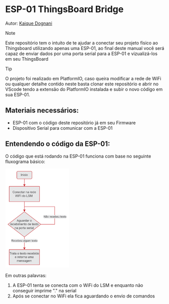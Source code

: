 # ESP-01 ThingsBoard Bridge

Autor: [Kaique Dognani](https://github.com/kaiqued1)

> [!NOTE]
> Este repositório tem o intuito de te ajudar a conectar seu projeto físico ao Thingsboard utilizando apenas uma ESP-01, ao final deste manual você será capaz de enviar dados por uma porta serial para a ESP-01 e vizualizá-los em seu ThingsBoard

> [!TIP]
> O projeto foi realizado em PlatformIO, caso queira modificar a rede de WiFi ou qualquer detalhe contido neste basta clonar este repositório e abrir no VScode tendo a extensão do PlatformIO instalada e subir o novo código em sua ESP-01.


## Materiais necessários:
- ESP-01 com o código deste repositório já em seu Firmware
- Dispositivo Serial para comunicar com a ESP-01

## Entendendo o código da ESP-01:

O código que está rodando na ESP-01 funciona com base no seguinte fluxograma básico:

<img src="Images/fluxograma_basico.png" width=40%>

Em outras palavras:

1. A ESP-01 tenta se conecta com o WiFi do LSM e enquanto não conseguir imprime "." na serial
2. Após se conectar no WiFi ela fica aguardando o envio de comandos